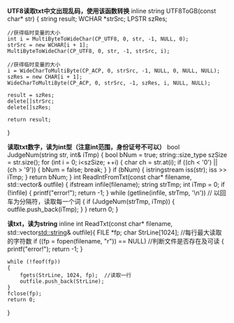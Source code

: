 **UTF8读取txt中文出现乱码，使用该函数转换**
inline string UTF8ToGB(const char* str)
{
	string result;
	WCHAR *strSrc;
	LPSTR szRes;

	//获得临时变量的大小
	int i = MultiByteToWideChar(CP_UTF8, 0, str, -1, NULL, 0);
	strSrc = new WCHAR[i + 1];
	MultiByteToWideChar(CP_UTF8, 0, str, -1, strSrc, i);

	//获得临时变量的大小
	i = WideCharToMultiByte(CP_ACP, 0, strSrc, -1, NULL, 0, NULL, NULL);
	szRes = new CHAR[i + 1];
	WideCharToMultiByte(CP_ACP, 0, strSrc, -1, szRes, i, NULL, NULL);

	result = szRes;
	delete[]strSrc;
	delete[]szRes;

	return result;
}


**读取txt数字，读为int型（注意int范围，身份证号不可以）**
bool JudgeNum(string str, int& iTmp)
{
	bool bNum = true;
	string::size_type szSize = str.size();
	for (int i = 0; i<szSize; ++i)
	{
		char ch = str.at(i);
		if ((ch < '0') || (ch > '9'))
		{
			bNum = false;
			break;
		}
	}
	if (bNum)
	{
		istringstream iss(str);
		iss >> iTmp;
	}
	return bNum;
}
int ReadIntFromTxt(const char* filename, std::vector<int>& outfile)
{
	ifstream infile(filename);
	string strTmp;
	int iTmp = 0;
	if (!infile)
	{
		printf("error!");
		return -1;
	}
	while (getline(infile, strTmp, '\n'))    // 以回车为分隔符，读取每一个词
	{
		if (JudgeNum(strTmp, iTmp))
		{
			outfile.push_back(iTmp);
		}
	}
	return 0;
}



**读txt，读为string**
inline int ReadTxt(const char* filename, std::vector<std::string>& outfile){
	FILE *fp;
	char StrLine[1024];             //每行最大读取的字符数
	if ((fp = fopen(filename, "r")) == NULL) //判断文件是否存在及可读
	{
		printf("error!");
		return -1;
	}

	while (!feof(fp))
	{
		fgets(StrLine, 1024, fp);  //读取一行
		outfile.push_back(StrLine);
	}
	fclose(fp);
	return 0;
}
